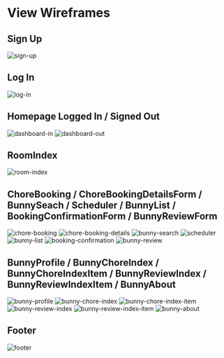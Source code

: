 # View Wireframes

## Sign Up
![sign-up]

## Log In
![log-in]

## Homepage Logged In / Signed Out
![dashboard-in]
![dashboard-out]

## RoomIndex
![room-index]

## ChoreBooking / ChoreBookingDetailsForm / BunnySeach / Scheduler / BunnyList / BookingConfirmationForm / BunnyReviewForm
![chore-booking]
![chore-booking-details]
![bunny-search]
![scheduler]
![bunny-list]
![booking-confirmation]
![bunny-review]

## BunnyProfile / BunnyChoreIndex / BunnyChoreIndexItem / BunnyReviewIndex / BunnyReviewIndexItem / BunnyAbout
![bunny-profile]
![bunny-chore-index]
![bunny-chore-index-item]
![bunny-review-index]
![bunny-review-index-item]
![bunny-about]

## Footer
![footer]

[sign-up]: ./wireframes/signup.png
[log-in]: ./wireframes/login.png
[dashboard-in]: ./wireframes/dashboardloggedin.png
[dashboard-out]: ./wireframes/dashboardsignedout.png
[room-index]: ./wireframes/roomindex.png
[chore-booking]: ./wireframes/chorebooking.png
[chore-booking-details]: ./wireframes/chorebookingdetailsform.png
[bunny-search]: ./wireframes/bunnysearch.png
[scheduler]: ./wireframes/scheduler.png
[bunny-list]: ./wireframes/bunnylist.png
[booking-confirmation]: ./wireframes/bookingconfirmationform.png
[bunny-review]: ./wireframes/bunnyreviewform.png
[bunny-profile]: ./wireframes/bunnyprofile.png
[bunny-chore-index]: ./wireframes/bunnychoreindex.png
[bunny-chore-index-item]: ./wireframes/bunnychoreindexitem.png
[bunny-review-index]: ./wireframes/bunnyreviewindex.png
[bunny-review-index-item]: ./wireframes/bunnyreviewindexitem.png
[bunny-about]: ./wireframes/bunnyabout.png
[footer]: ./wireframes/footer.png
